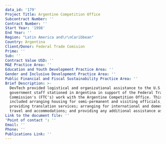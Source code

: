 ```yaml
---
data_id: '179'
Project Title: Argentine Competition Office
Subcontract Number: ''
Contract Number: ''
Start Year: '1998'
End Year: ''
Region: "Latin America and\r\nCaribbean"
Country: Argentina
Client/Donor: Federal Trade Comision
Prime: ''
Sub: ''
Contract Value USD: ''
M&E Practice Area: ''
Education and Youth Development Practice Area: ''
Gender and Inclusive Development Practice Area: ''
Public Financial and Fiscal Sustainability Practice Area: ''
Brief Description: >-
  DevTech provided logistical and organizational assistance to the U.S.
  government staff stationed in Argentina in support of the Federal Trade
  Commission's (FTC's) work with the Argentine Competition Office. This service
  included arranging housing for semi-permanent and visiting officials;
  providing translation services; arranging for international and domestic
  travel and accommodations; and providing any additional assistance as required
Link to the document file: ''
'Point of contact ': ''
Email: ''
Phone: ''
Publications Link: ''
---
```

